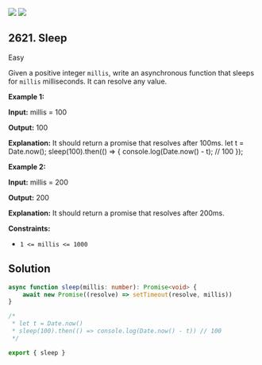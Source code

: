 [![](https://img.shields.io/github/stars/javadev/LeetCode-in-Java?label=Stars&style=flat-square)](https://github.com/javadev/LeetCode-in-Java)
[![](https://img.shields.io/github/forks/javadev/LeetCode-in-Java?label=Fork%20me%20on%20GitHub%20&style=flat-square)](https://github.com/javadev/LeetCode-in-Java/fork)

## 2621\. Sleep

Easy

Given a positive integer `millis`, write an asynchronous function that sleeps for `millis` milliseconds. It can resolve any value.

**Example 1:**

**Input:** millis = 100

**Output:** 100

**Explanation:** It should return a promise that resolves after 100ms. let t = Date.now(); sleep(100).then(() => { console.log(Date.now() - t); // 100 });

**Example 2:**

**Input:** millis = 200

**Output:** 200

**Explanation:** It should return a promise that resolves after 200ms.

**Constraints:**

*   `1 <= millis <= 1000`

## Solution

```typescript
async function sleep(millis: number): Promise<void> {
    await new Promise((resolve) => setTimeout(resolve, millis))
}

/*
 * let t = Date.now()
 * sleep(100).then(() => console.log(Date.now() - t)) // 100
 */

export { sleep }
```